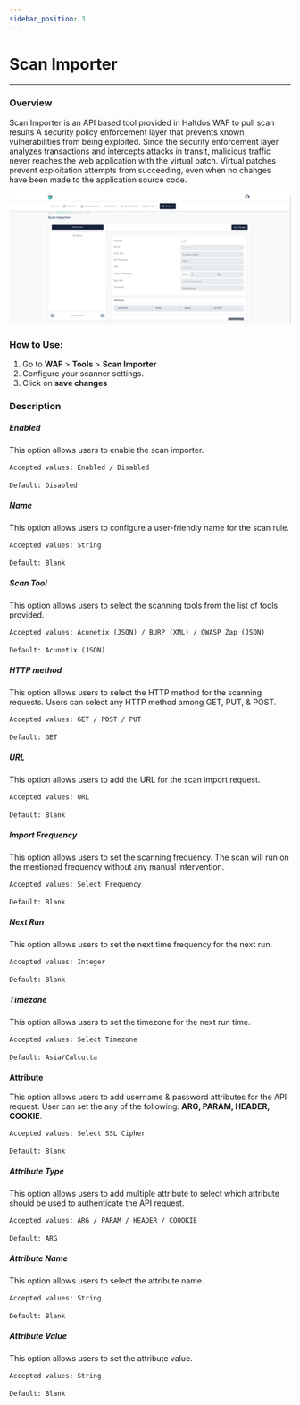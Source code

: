 ```yaml
---
sidebar_position: 3
---
```

# Scan Importer

---

### Overview

Scan Importer is an API based tool provided in Haltdos WAF to pull scan results A security policy enforcement layer that prevents known vulnerabilities from being exploited.
Since the security enforcement layer analyzes transactions and intercepts attacks in transit, malicious traffic never reaches the web application with the virtual patch. Virtual patches prevent exploitation attempts from succeeding, even when no changes have been made to the application source code.

![Scan Importer](/img/waf/v8/docs/scanImporter.png)

### How to Use:

1. Go to **WAF** > **Tools** > **Scan Importer**
2. Configure your scanner settings.
3. Click on **save changes**

### Description

##### **Enabled**  
This option allows users to enable the scan importer.

    Accepted values: Enabled / Disabled

    Default: Disabled
    
##### **Name**  
This option allows users to configure a user-friendly name for the scan rule.

    Accepted values: String

    Default: Blank
    
##### **Scan Tool**  
This option allows users to select the scanning tools from the list of tools provided.

    Accepted values: Acunetix (JSON) / BURP (XML) / OWASP Zap (JSON)

    Default: Acunetix (JSON)
    
##### **HTTP method**
This option allows users to select the HTTP method for the scanning requests. Users can select any HTTP method among GET, PUT, & POST.

    Accepted values: GET / POST / PUT

    Default: GET
    
##### **URL**

This option allows users to add the URL for the scan import request.

    Accepted values: URL
    
    Default: Blank
    
##### **Import Frequency**

This option allows users to set the scanning frequency. The scan will run on the mentioned frequency without any manual intervention.

    Accepted values: Select Frequency

    Default: Blank
    
##### **Next Run**

This option allows users to set the next time frequency for the next run.

    Accepted values: Integer

    Default: Blank
    
##### **Timezone**

This option allows users to set the timezone for the next run time.

    Accepted values: Select Timezone

    Default: Asia/Calcutta
    
#### **Attribute**

This option allows users to add username & password attributes for the API request. User can set the any of the following: **ARG, PARAM, HEADER, COOKIE**.

    Accepted values: Select SSL Cipher

    Default: Blank
    
##### **Attribute Type**

This option allows users to add multiple attribute to select which attribute should be used to authenticate the API request.

    Accepted values: ARG / PARAM / HEADER / COOOKIE

    Default: ARG
    
##### **Attribute Name**

This option allows users to select the attribute name.

    Accepted values: String

    Default: Blank
    
##### **Attribute Value**

This option allows users to set the attribute value.

    Accepted values: String

    Default: Blank
    



















